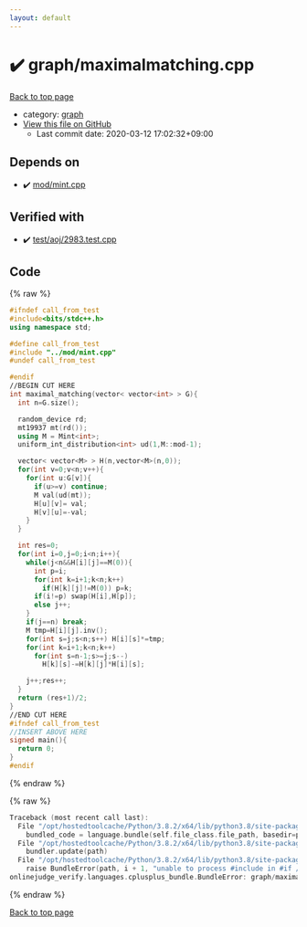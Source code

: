 ```yaml
---
layout: default
---
```


<!-- mathjax config similar to math.stackexchange -->
<script type="text/javascript" async
  src="https://cdnjs.cloudflare.com/ajax/libs/mathjax/2.7.5/MathJax.js?config=TeX-MML-AM_CHTML">
</script>
<script type="text/x-mathjax-config">
  MathJax.Hub.Config({
    TeX: { equationNumbers: { autoNumber: "AMS" }},
    tex2jax: {
      inlineMath: [ ['$','$'] ],
      processEscapes: true
    },
    "HTML-CSS": { matchFontHeight: false },
    displayAlign: "left",
    displayIndent: "2em"
  });
</script>

<script type="text/javascript" src="https://cdnjs.cloudflare.com/ajax/libs/jquery/3.4.1/jquery.min.js"></script>
<script src="https://cdn.jsdelivr.net/npm/jquery-balloon-js@1.1.2/jquery.balloon.min.js" integrity="sha256-ZEYs9VrgAeNuPvs15E39OsyOJaIkXEEt10fzxJ20+2I=" crossorigin="anonymous"></script>
<script type="text/javascript" src="../../assets/js/copy-button.js"></script>
<link rel="stylesheet" href="../../assets/css/copy-button.css" />


# :heavy_check_mark: graph/maximalmatching.cpp

<a href="../../index.html">Back to top page</a>

* category: <a href="../../index.html#f8b0b924ebd7046dbfa85a856e4682c8">graph</a>
* <a href="{{ site.github.repository_url }}/blob/master/graph/maximalmatching.cpp">View this file on GitHub</a>
    - Last commit date: 2020-03-12 17:02:32+09:00




## Depends on

* :heavy_check_mark: <a href="../mod/mint.cpp.html">mod/mint.cpp</a>


## Verified with

* :heavy_check_mark: <a href="../../verify/test/aoj/2983.test.cpp.html">test/aoj/2983.test.cpp</a>


## Code

<a id="unbundled"></a>
{% raw %}
```cpp
#ifndef call_from_test
#include<bits/stdc++.h>
using namespace std;

#define call_from_test
#include "../mod/mint.cpp"
#undef call_from_test

#endif
//BEGIN CUT HERE
int maximal_matching(vector< vector<int> > G){
  int n=G.size();

  random_device rd;
  mt19937 mt(rd());
  using M = Mint<int>;
  uniform_int_distribution<int> ud(1,M::mod-1);

  vector< vector<M> > H(n,vector<M>(n,0));
  for(int v=0;v<n;v++){
    for(int u:G[v]){
      if(u>=v) continue;
      M val(ud(mt));
      H[u][v]= val;
      H[v][u]=-val;
    }
  }

  int res=0;
  for(int i=0,j=0;i<n;i++){
    while(j<n&&H[i][j]==M(0)){
      int p=i;
      for(int k=i+1;k<n;k++)
        if(H[k][j]!=M(0)) p=k;
      if(i!=p) swap(H[i],H[p]);
      else j++;
    }
    if(j==n) break;
    M tmp=H[i][j].inv();
    for(int s=j;s<n;s++) H[i][s]*=tmp;
    for(int k=i+1;k<n;k++)
      for(int s=n-1;s>=j;s--)
        H[k][s]-=H[k][j]*H[i][s];

    j++;res++;
  }
  return (res+1)/2;
}
//END CUT HERE
#ifndef call_from_test
//INSERT ABOVE HERE
signed main(){
  return 0;
}
#endif

```
{% endraw %}

<a id="bundled"></a>
{% raw %}
```cpp
Traceback (most recent call last):
  File "/opt/hostedtoolcache/Python/3.8.2/x64/lib/python3.8/site-packages/onlinejudge_verify/docs.py", line 340, in write_contents
    bundled_code = language.bundle(self.file_class.file_path, basedir=pathlib.Path.cwd())
  File "/opt/hostedtoolcache/Python/3.8.2/x64/lib/python3.8/site-packages/onlinejudge_verify/languages/cplusplus.py", line 168, in bundle
    bundler.update(path)
  File "/opt/hostedtoolcache/Python/3.8.2/x64/lib/python3.8/site-packages/onlinejudge_verify/languages/cplusplus_bundle.py", line 281, in update
    raise BundleError(path, i + 1, "unable to process #include in #if / #ifdef / #ifndef other than include guards")
onlinejudge_verify.languages.cplusplus_bundle.BundleError: graph/maximalmatching.cpp: line 6: unable to process #include in #if / #ifdef / #ifndef other than include guards

```
{% endraw %}

<a href="../../index.html">Back to top page</a>

